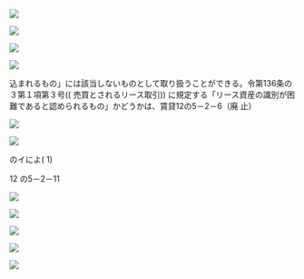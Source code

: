 ![](https://www.nta.go.jp/tmp/68313b17-e7f9-4cf8-ad9b-45c050e3c648/images/7e90b100bb2c006d3d10a8e93e5830c0ef4d4ff348300c9bac87ef2d63399396.jpg)

![](https://www.nta.go.jp/tmp/68313b17-e7f9-4cf8-ad9b-45c050e3c648/images/55431ea074a4cf9226c48ea1a4cd88efd9ab55b58356a35055d489bcef0a9351.jpg)

![](https://www.nta.go.jp/tmp/68313b17-e7f9-4cf8-ad9b-45c050e3c648/images/26b1fc8de3bdd9d876ad14131c2c7f76a5135ca324714034f433a26680a4960e.jpg)

![](https://www.nta.go.jp/tmp/68313b17-e7f9-4cf8-ad9b-45c050e3c648/images/e3d8a75413b4eed888ae45c6bbaddb6b0663bd03815fb08d954e3df50993ea57.jpg)

込まれるもの」には該当しないものとして取り扱うことができる。令第136条の３第１項第３号(( 売買とされるリース取引)) に規定する「リース資産の識別が困難であると認められるもの」かどうかは、賃貸12の5－2－6（廃 止）

![](https://www.nta.go.jp/tmp/68313b17-e7f9-4cf8-ad9b-45c050e3c648/images/eeff9d96fa7da718821226e8c9fa2991cccca5dd9b7746390ea7efe06ea55edb.jpg)

![](https://www.nta.go.jp/tmp/68313b17-e7f9-4cf8-ad9b-45c050e3c648/images/2bb6e581dd633d944502879ea9da1aa6dcade8de92fe529b0308c220464e502c.jpg)

のイによ( 1)

12 の5－2－11

![](https://www.nta.go.jp/tmp/68313b17-e7f9-4cf8-ad9b-45c050e3c648/images/94653b1b490ab980185d43c6754e8ed6fda5614a6f8d2674e95e690bdabe34c7.jpg)

![](https://www.nta.go.jp/tmp/68313b17-e7f9-4cf8-ad9b-45c050e3c648/images/581822dad3eaa7b445c6679fb3e21800ed7575805932ea37f4056111e4945b66.jpg)

![](https://www.nta.go.jp/tmp/68313b17-e7f9-4cf8-ad9b-45c050e3c648/images/0b8be3319a35f7c7c538805ecf3d3faf358a78a1be852d57b4b221173c0a082c.jpg)

![](https://www.nta.go.jp/tmp/68313b17-e7f9-4cf8-ad9b-45c050e3c648/images/3843a1a12653a6fe09bdeed4c738306f7ff281a0d2d8b65f0982ce49e9499f30.jpg)

![](https://www.nta.go.jp/tmp/68313b17-e7f9-4cf8-ad9b-45c050e3c648/images/75838ac7290413384ae529e7fa885035e05c2a924ac5c6cecbaf1e5851d05b94.jpg)